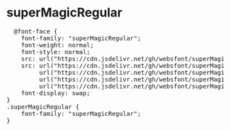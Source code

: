 # superMagicRegular

<pre>
  @font-face {
    font-family: "superMagicRegular";
    font-weight: normal;
    font-style: normal;
    src: url("https://cdn.jsdelivr.net/gh/websfont/superMagicRegular/superMagicRegular.eot");
    src: url("https://cdn.jsdelivr.net/gh/websfont/superMagicRegular/superMagicRegular.eot?#iefix") format("embedded-opentype"),
         url("https://cdn.jsdelivr.net/gh/websfont/superMagicRegular/superMagicRegular.woff2") format("woff2"),
         url("https://cdn.jsdelivr.net/gh/websfont/superMagicRegular/superMagicRegular.woff") format("woff"),
         url("https://cdn.jsdelivr.net/gh/websfont/superMagicRegular/superMagicRegular.ttf") format("truetype");
    font-display: swap;
} 
.superMagicRegular {
    font-family: "superMagicRegular";
}
</pre>
